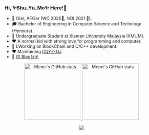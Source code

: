 ### Hi, ✨Shu_Yu_Mo✨ Here!👋

 - 🔭 OIer, AFOer (WC 2020🥈, NOI 2021 🥉).
 - 🎓 Bachelor of Engineering in Computer Science and Techology (Honours).
 - 🏫 Undergraduate Student at Xiamen University Malaysia (XMUM).
 - ❤️ A normal kid with strong love for programming and computer.
 - 🌟 LWorking on BlockChain and C/C++ development.
 - ❤️ Maintaining [CQYZ-OJ](http://oj.cqyz.cn/).
 - 🌟 [OI Blog(zh)](https://shuyumo2003.github.io/)

<p align="center">
<a href="https://github-readme-stats-one-bice.vercel.app/api?username=ShuYuMo2003&show_icons=true&include_all_commits=true&role=OWNER,ORGANIZATION_MEMBER#gh-light-mode-only" target="_blank">
  <img src="https://github-readme-stats-one-bice.vercel.app/api?username=ShuYuMo2003&show_icons=true&include_all_commits=true&role=OWNER,ORGANIZATION_MEMBER#gh-light-mode-only" alt="Menci's GitHub stats" height="185px">
</a>


<a href="https://github-readme-stats-one-bice.vercel.app/api?username=ShuYuMo2003&theme=calm&show_icons=true&include_all_commits=true&role=OWNER,ORGANIZATION_MEMBER#gh-dark-mode-only" target="_blank">
  <img src="https://github-readme-stats-one-bice.vercel.app/api?username=ShuYuMo2003&theme=calm&show_icons=true&include_all_commits=true&role=OWNER,ORGANIZATION_MEMBER#gh-dark-mode-only" alt="Menci's GitHub stats" height="185px">
</a>

</p>

<p align="center">
  <a href="https://skillicons.dev">
    <img src="https://skillicons.dev/icons?i=cpp,c,py,js,r,matlab,latex,md,redis,mongodb,nginx,postman,git,pr,ae,au,arduino,django,github,vscode,docker,vim" />
  </a>
</p>
